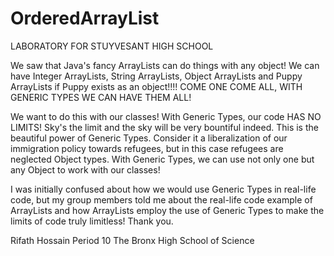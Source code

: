 # OrderedArrayList
LABORATORY FOR STUYVESANT HIGH SCHOOL

We saw that Java's fancy ArrayLists can do things with any object!
We can have Integer ArrayLists, String ArrayLists, Object ArrayLists and Puppy ArrayLists if Puppy exists as an object!!!!
COME ONE COME ALL, WITH GENERIC TYPES WE CAN HAVE THEM ALL!

We want to do this with our classes! With Generic Types, our code HAS NO LIMITS! Sky's the limit and the sky will be very bountiful indeed.
This is the beautiful power of Generic Types. Consider it a liberalization of our immigration policy towards refugees, but in this case refugees 
are neglected Object types. With Generic Types, we can use not only one but any Object to work with our classes! 

I was initially confused about how we would use Generic Types in real-life code, but my group members told me about the real-life code example of ArrayLists and how ArrayLists employ the use of Generic Types to make the limits of code truly limitless! Thank you.

Rifath Hossain Period 10
The Bronx High School of Science
